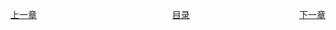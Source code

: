<span style="float:left;display:inline-block;">[上一章](Day05.md)</span>
<span style="margin-left:43%">[目录](SUMMARY.md)</span>
<span style="float:right;">[下一章](Day07.md)</span>